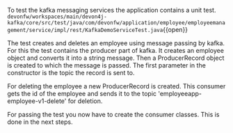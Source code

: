 To test the kafka messaging services the application contains a unit test.
`devonfw/workspaces/main/devon4j-kafka/core/src/test/java/com/devonfw/application/employee/employeemanagement/service/impl/rest/KafkaDemoServiceTest.java`{{open}}

The test creates and deletes an employee using message passing by kafka. For this the test contains the producer part of kafka. It creates an employee object and converts it into a string message. Then a ProducerRecord object is created to which the message is passed. The first parameter in the constructor is the topic the record is sent to.

For deleting the employee a new ProducerRecord is created. This consumer gets the id of the employee and sends it to the topic 'employeeapp-employee-v1-delete' for deletion.

For passing the test you now have to create the consumer classes. This is done in the next steps.